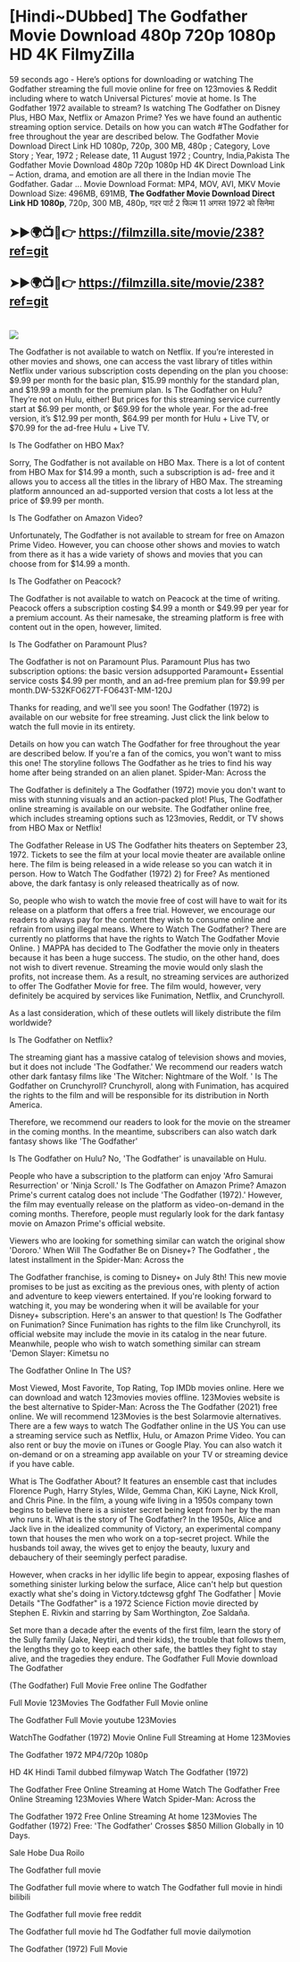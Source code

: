 # [Hindi~DUbbed] The Godfather Movie Download 480p 720p 1080p HD 4K FilmyZilla


59 seconds ago - Here’s options for downloading or watching The Godfather streaming the full movie online for free on 123movies & Reddit including where to watch Universal Pictures’ movie at home. Is The Godfather 1972 available to stream? Is watching The Godfather on Disney Plus, HBO Max, Netflix or Amazon Prime? Yes we have found an authentic streaming option service. Details on how you can watch #The Godfather for free throughout the year are described below. The Godfather Movie Download Direct Link HD 1080p, 720p, 300 MB, 480p ; Category, Love Story ; Year, 1972 ; Release date, 11 August 1972 ; Country, India,Pakista The Godfather Movie Download 480p 720p 1080p HD 4K Direct Download Link – Action, drama, and emotion are all there in the Indian movie The Godfather. Gadar ...
Movie Download Format: MP4, MOV, AVI, MKV
Movie Download Size: 496MB, 691MB, **The Godfather Movie Download Direct Link HD 1080p**, 720p, 300 MB, 480p, गदर पार्ट 2 फिल्म 11 अगस्त 1972 को सिनेमा

## ➤►🌍📺📱👉   https://filmzilla.site/movie/238?ref=git

## ➤►🌍📺📱👉   https://filmzilla.site/movie/238?ref=git

#

<img src="https://image.tmdb.org/t/p/w780//tmU7GeKVybMWFButWEGl2M4GeiP.jpg" />

The Godfather is not available to watch on Netflix. If you’re interested in other movies and shows, one can access the vast library of titles within Netflix under various subscription costs depending on the plan you choose: $9.99 per month for the basic plan, $15.99 monthly for the standard plan, and $19.99 a month for the premium plan. Is The Godfather on Hulu? They’re not on Hulu, either! But prices for this streaming service currently start at $6.99 per month, or $69.99 for the whole year. For the ad-free version, it’s $12.99 per month, $64.99 per month for Hulu + Live TV, or $70.99 for the ad-free Hulu + Live TV.

Is The Godfather on HBO Max?

Sorry, The Godfather is not available on HBO Max. There is a lot of content from HBO Max for $14.99 a month, such a subscription is ad- free and it allows you to access all the titles in the library of HBO Max. The streaming platform announced an ad-supported version that costs a lot less at the price of $9.99 per month.

Is The Godfather on Amazon Video?

Unfortunately, The Godfather is not available to stream for free on Amazon Prime Video. However, you can choose other shows and movies to watch from there as it has a wide variety of shows and movies that you can choose from for $14.99 a month.

Is The Godfather on Peacock?

The Godfather is not available to watch on Peacock at the time of writing. Peacock offers a subscription costing $4.99 a month or $49.99 per year for a premium account. As their namesake, the streaming platform is free with content out in the open, however, limited.

Is The Godfather on Paramount Plus?

The Godfather is not on Paramount Plus. Paramount Plus has two subscription options: the basic version adsupported Paramount+ Essential service costs $4.99 per month, and an ad-free premium plan for $9.99 per month.DW-532KFO627T-FO643T-MM-120J

Thanks for reading, and we'll see you soon! The Godfather (1972) is available on our website for free streaming. Just click the link below to watch the full movie in its entirety.

Details on how you can watch The Godfather for free throughout the year are described below. If you're a fan of the comics, you won't want to miss this one! The storyline follows The Godfather as he tries to find his way home after being stranded on an alien planet. Spider-Man: Across the

The Godfather is definitely a The Godfather (1972) movie you don't want to miss with stunning visuals and an action-packed plot! Plus, The Godfather online streaming is available on our website. The Godfather online free, which includes streaming options such as 123movies, Reddit, or TV shows from HBO Max or Netflix!

The Godfather Release in US The Godfather hits theaters on September 23, 1972. Tickets to see the film at your local movie theater are available online here. The film is being released in a wide release so you can watch it in person. How to Watch The Godfather (1972) 2) for Free? As mentioned above, the dark fantasy is only released theatrically as of now.

So, people who wish to watch the movie free of cost will have to wait for its release on a platform that offers a free trial. However, we encourage our readers to always pay for the content they wish to consume online and refrain from using illegal means. Where to Watch The Godfather? There are currently no platforms that have the rights to Watch The Godfather Movie Online. ) MAPPA has decided to The Godfather the movie only in theaters because it has been a huge success. The studio, on the other hand, does not wish to divert revenue. Streaming the movie would only slash the profits, not increase them. As a result, no streaming services are authorized to offer The Godfather Movie for free. The film would, however, very definitely be acquired by services like Funimation, Netflix, and Crunchyroll.

As a last consideration, which of these outlets will likely distribute the film worldwide?

Is The Godfather on Netflix?

The streaming giant has a massive catalog of television shows and movies, but it does not include 'The Godfather.' We recommend our readers watch other dark fantasy films like 'The Witcher: Nightmare of the Wolf. ' Is The Godfather on Crunchyroll? Crunchyroll, along with Funimation, has acquired the rights to the film and will be responsible for its distribution in North America.

Therefore, we recommend our readers to look for the movie on the streamer in the coming months. In the meantime, subscribers can also watch dark fantasy shows like 'The Godfather'

Is The Godfather on Hulu? No, 'The Godfather' is unavailable on Hulu.

People who have a subscription to the platform can enjoy 'Afro Samurai Resurrection' or 'Ninja Scroll.' Is The Godfather on Amazon Prime? Amazon Prime's current catalog does not include 'The Godfather (1972).' However, the film may eventually release on the platform as video-on-demand in the coming months. Therefore, people must regularly look for the dark fantasy movie on Amazon Prime's official website.

Viewers who are looking for something similar can watch the original show 'Dororo.' When Will The Godfather Be on Disney+? The Godfather , the latest installment in the Spider-Man: Across the

The Godfather franchise, is coming to Disney+ on July 8th! This new movie promises to be just as exciting as the previous ones, with plenty of action and adventure to keep viewers entertained. If you're looking forward to watching it, you may be wondering when it will be available for your Disney+ subscription. Here's an answer to that question! Is The Godfather on Funimation? Since Funimation has rights to the film like Crunchyroll, its official website may include the movie in its catalog in the near future. Meanwhile, people who wish to watch something similar can stream 'Demon Slayer: Kimetsu no

The Godfather Online In The US?

Most Viewed, Most Favorite, Top Rating, Top IMDb movies online. Here we can download and watch 123movies movies offline. 123Movies website is the best alternative to Spider-Man: Across the The Godfather (2021) free online. We will recommend 123Movies is the best Solarmovie alternatives. There are a few ways to watch The Godfather online in the US You can use a streaming service such as Netflix, Hulu, or Amazon Prime Video. You can also rent or buy the movie on iTunes or Google Play. You can also watch it on-demand or on a streaming app available on your TV or streaming device if you have cable.

What is The Godfather About? It features an ensemble cast that includes Florence Pugh, Harry Styles, Wilde, Gemma Chan, KiKi Layne, Nick Kroll, and Chris Pine. In the film, a young wife living in a 1950s company town begins to believe there is a sinister secret being kept from her by the man who runs it. What is the story of The Godfather? In the 1950s, Alice and Jack live in the idealized community of Victory, an experimental company town that houses the men who work on a top-secret project. While the husbands toil away, the wives get to enjoy the beauty, luxury and debauchery of their seemingly perfect paradise.

However, when cracks in her idyllic life begin to appear, exposing flashes of something sinister lurking below the surface, Alice can't help but question exactly what she's doing in Victory.tdctewsg gfghf The Godfather | Movie Details "The Godfather" is a 1972 Science Fiction movie directed by Stephen E. Rivkin and starring by Sam Worthington, Zoe Saldaña.

Set more than a decade after the events of the first film, learn the story of the Sully family (Jake, Neytiri, and their kids), the trouble that follows them, the lengths they go to keep each other safe, the battles they fight to stay alive, and the tragedies they endure. The Godfather Full Movie download The Godfather

(The Godfather) Full Movie Free online The Godfather

Full Movie 123Movies The Godfather Full Movie online

The Godfather Full Movie youtube 123Movies

WatchThe Godfather (1972) Movie Online Full Streaming at Home 123Movies

The Godfather 1972 MP4/720p 1080p

HD 4K Hindi Tamil dubbed filmywap Watch The Godfather (1972)

The Godfather Free Online Streaming at Home Watch The Godfather Free Online Streaming 123Movies Where Watch Spider-Man: Across the

The Godfather 1972 Free Online Streaming At home 123Movies The Godfather (1972) Free: 'The Godfather' Crosses $850 Million Globally in 10 Days.

Sale Hobe Dua Roilo

The Godfather full movie

The Godfather full movie where to watch The Godfather full movie in hindi bilibili

The Godfather full movie free reddit

The Godfather full movie hd The Godfather full movie dailymotion

The Godfather (1972) Full Movie